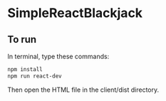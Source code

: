# SimpleReactBlackjack

## To run

In terminal, type these commands:

```bash
npm install
npm run react-dev
```

Then open the HTML file in the client/dist directory.
